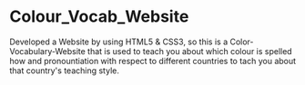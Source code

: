 # Colour_Vocab_Website

Developed a Website by using HTML5 & CSS3, so this is a Color-Vocabulary-Website that is used to teach you about which colour is spelled how and pronountiation with respect to different countries to tach you about that country's teaching style.
